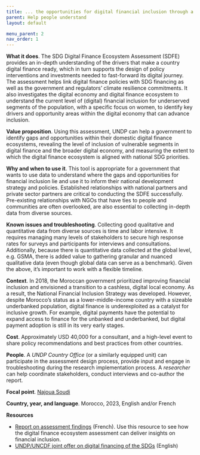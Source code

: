 ```yaml
---
title: ... the opportunities for digital financial inclusion through a digital finance ecosystem assessment in your country 
parent: Help people understand
layout: default

menu_parent: 2
nav_order: 1
---
```


**What it does**. The SDG Digital Finance Ecosystem Assessment (SDFE) provides an in-depth understanding of the drivers that make a country digital finance ready, which in turn supports the design of policy interventions and investments needed to fast-forward its digital journey. The assessment helps link digital finance policies with SDG financing as well as the government and regulators’ climate resilience commitments. It also investigates the digital economy and digital finance ecosystem to understand the current level of (digital) financial inclusion for underserved segments of the population, with a specific focus on women, to identify key drivers and opportunity areas within the digital economy that can advance inclusion. 

**Value proposition**. Using this assessment, UNDP can help a government to identify gaps and opportunities within their domestic digital finance ecosystems, revealing the level of inclusion of vulnerable segments in digital finance and the broader digital economy, and measuring the extent to which the digital finance ecosystem is aligned with national SDG priorities. 

**Why and when to use it**. This tool is appropriate for a government that wants to use data to understand where the gaps and opportunities for financial inclusion lie and use it to inform their national development strategy and policies. Established relationships with national partners and private sector partners are critical to conducting the SDFE successfully. Pre-existing relationships with NGOs that have ties to people and communities are often overlooked, are also essential to collecting in-depth data from diverse sources. 

**Known issues and troubleshooting**. Collecting good qualitative and quantitative data from diverse sources is time and labor intensive. It requires managing many levels of stakeholders to secure high response rates for surveys and participants for interviews and consultations. Additionally, because there is quantitative data collected at the global level, e.g. GSMA, there is added value to gathering granular and nuanced qualitative data (even though global data can serve as a benchmark). Given the above, it’s important to work with a flexible timeline. 

**Context**. In 2018, the Moroccan government prioritized improving financial inclusion and envisioned a transition to a cashless, digital local economy. As a result, the National Financial Inclusion Strategy was developed. However, despite Morocco’s status as a lower-middle-income country with a sizeable underbanked population, digital finance is underexploited as a catalyst for inclusive growth. For example, digital payments have the potential to expand access to finance for the unbanked and underbanked, but digital payment adoption is still in its very early stages.    

**Cost**. Approximately USD 40,000 for a consultant, and a high-level event to share policy recommendations and best practices from other countries. 

**People**. A *UNDP Country Office* (or a similarly equipped unit) can participate in the assessment design process, provide input and engage in troubleshooting during the research implementation process. A *researcher* can help coordinate stakeholders, conduct interviews and co-author the report. 

**Focal point**. [Najoua Soudi](/Financial-inclusion-toolkit/contributors/Najoua-Soudi.html) 

**Country, year, and language**. Morocco, 2023, English and/or French  

**Resources**  

* [Report on assessment findings](https://www.undp.org/fr/morocco/publications/rapport-devaluation-de-lecosysteme-de-la-finance-digitale-au-maroc-sdfe) (French). Use this resource to see how the digital finance ecosystem assessment can deliver insights on financial inclusion. 
* [UNDP/UNCDF joint offer on digital financing of the SDGs](https://www.uncdf.org/joint-undp-uncdf-df-of-the-sdgs) (English)
